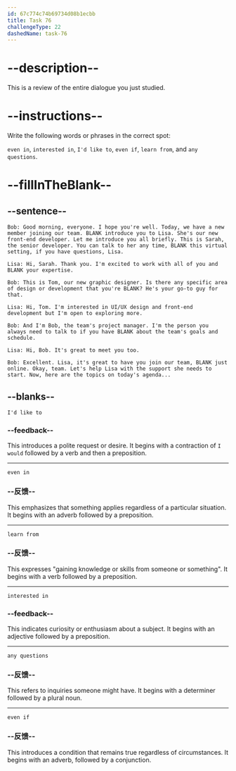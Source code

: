 ```yaml
---
id: 67c774c74b69734d08b1ecbb
title: Task 76
challengeType: 22
dashedName: task-76
---
```


<!-- REVIEW -->

# --description--

This is a review of the entire dialogue you just studied.

# --instructions--

Write the following words or phrases in the correct spot:

`even in`, `interested in`, `I'd like to`, `even if`, `learn from`, and `any questions`.

# --fillInTheBlank--

## --sentence--

`Bob: Good morning, everyone. I hope you're well. Today, we have a new member joining our team. BLANK introduce you to Lisa. She's our new front-end developer. Let me introduce you all briefly. This is Sarah, the senior developer. You can talk to her any time, BLANK this virtual setting, if you have questions, Lisa.`

`Lisa: Hi, Sarah. Thank you. I'm excited to work with all of you and BLANK your expertise.`

`Bob: This is Tom, our new graphic designer. Is there any specific area of design or development that you're BLANK? He's your go-to guy for that.`

`Lisa: Hi, Tom. I'm interested in UI/UX design and front-end development but I'm open to exploring more.`

`Bob: And I'm Bob, the team's project manager. I'm the person you always need to talk to if you have BLANK about the team's goals and schedule.`

`Lisa: Hi, Bob. It's great to meet you too.`

`Bob: Excellent. Lisa, it's great to have you join our team, BLANK just online. Okay, team. Let's help Lisa with the support she needs to start. Now, here are the topics on today's agenda...`

## --blanks--

`I'd like to`

### --feedback--

This introduces a polite request or desire. It begins with a contraction of `I would` followed by a verb and then a preposition.

---

`even in`

### --反馈--

This emphasizes that something applies regardless of a particular situation. It begins with an adverb followed by a preposition.

---

`learn from`

### --反馈--

This expresses "gaining knowledge or skills from someone or something". It begins with a verb followed by a preposition.

---

`interested in`

### --feedback--

This indicates curiosity or enthusiasm about a subject. It begins with an adjective followed by a preposition.

---

`any questions`

### --反馈--

This refers to inquiries someone might have. It begins with a determiner followed by a plural noun.

---

`even if`

### --反馈--

This introduces a condition that remains true regardless of circumstances. It begins with an adverb, followed by a conjunction.  
